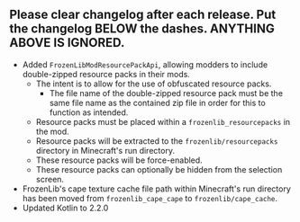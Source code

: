 Please clear changelog after each release.
Put the changelog BELOW the dashes. ANYTHING ABOVE IS IGNORED.
-----------------
- Added `FrozenLibModResourcePackApi`, allowing modders to include double-zipped resource packs in their mods.
  - The intent is to allow for the use of obfuscated resource packs.
    - The file name of the double-zipped resource pack must be the same file name as the contained zip file in order for this to function as intended.
  - Resource packs must be placed within a `frozenlib_resourcepacks` in the mod.
  - Resource packs will be extracted to the `frozenlib/resourcepacks` directory in Minecraft's run directory.
  - These resource packs will be force-enabled.
  - These resource packs can optionally be hidden from the selection screen.
- FrozenLib's cape texture cache file path within Minecraft's run directory has been moved from `frozenlib_cape_cape` to `frozenlib/cape_cache`.
- Updated Kotlin to 2.2.0
